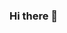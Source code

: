 ### Hi there 👋

<!--
**Priolli/priolli** is a ✨ _special_ ✨ repository because its `README.md` (this file) appears on your GitHub profile.

Here are some ideas to get you started:

- 🌱 I’m currently learning MERN
- 📫 How to reach me: bernardo.priolli@gmail.com


